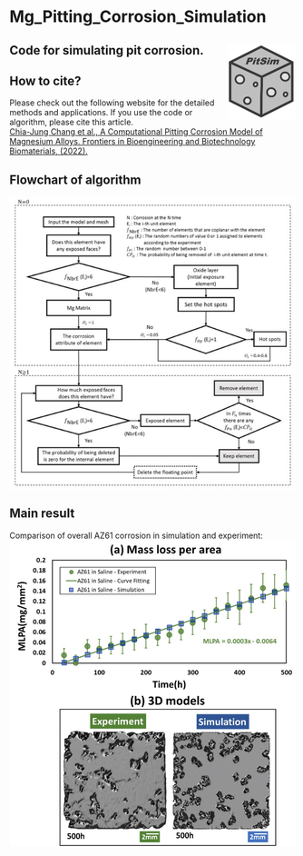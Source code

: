 # Mg_Pitting_Corrosion_Simulation
## Code for simulating pit corrosion.  <img src="Figures/PitSim.png" align="right" width="120" />

## How to cite?
Please check out the following website for the detailed methods and applications. If you use the code or algorithm, please cite this article.
<br> 
[Chia-Jung Chang et al., A Computational Pitting Corrosion Model of Magnesium Alloys. 
Frontiers in Bioengineering and Biotechnology Biomaterials, (2022).](https://www.frontiersin.org/articles/10.3389/fbioe.2022.887444/full) 

## Flowchart of algorithm
<img src="https://github.com/Charlene717/Mg_Pitting_Corrosion_Simulation/blob/main/Figures/Flowchart.jpg" align="middle" width="717">
<br> 

## Main result 
Comparison of overall AZ61 corrosion in simulation and experiment:
<br> 
<img src="https://github.com/Charlene717/Mg_Pitting_Corrosion_Simulation/blob/main/Figures/MainResult.jpg" align="middle" width="717">
<br> 

